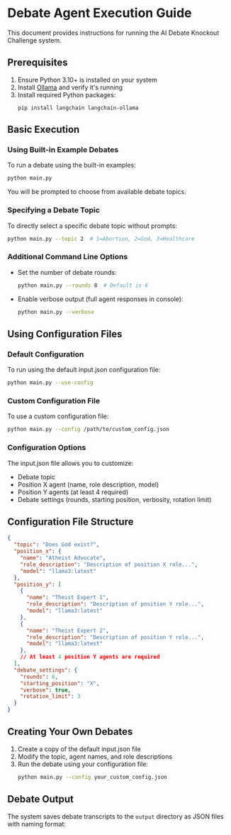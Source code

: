 # Debate Agent Execution Guide

This document provides instructions for running the AI Debate Knockout Challenge system.

## Prerequisites

1. Ensure Python 3.10+ is installed on your system
2. Install [Ollama](https://ollama.ai/) and verify it's running
3. Install required Python packages:
   ```
   pip install langchain langchain-ollama
   ```

## Basic Execution

### Using Built-in Example Debates

To run a debate using the built-in examples:

```bash
python main.py
```

You will be prompted to choose from available debate topics.

### Specifying a Debate Topic

To directly select a specific debate topic without prompts:

```bash
python main.py --topic 2  # 1=Abortion, 2=God, 3=Healthcare
```

### Additional Command Line Options

- Set the number of debate rounds:
  ```bash
  python main.py --rounds 8  # Default is 6
  ```

- Enable verbose output (full agent responses in console):
  ```bash
  python main.py --verbose
  ```

## Using Configuration Files

### Default Configuration

To run using the default input.json configuration file:

```bash
python main.py --use-config
```

### Custom Configuration File

To use a custom configuration file:

```bash
python main.py --config /path/to/custom_config.json
```

### Configuration Options

The input.json file allows you to customize:
- Debate topic
- Position X agent (name, role description, model)
- Position Y agents (at least 4 required)
- Debate settings (rounds, starting position, verbosity, rotation limit)

## Configuration File Structure

```json
{
  "topic": "Does God exist?",
  "position_x": {
    "name": "Atheist Advocate",
    "role_description": "Description of position X role...",
    "model": "llama3:latest"
  },
  "position_y": [
    {
      "name": "Theist Expert 1",
      "role_description": "Description of position Y role...",
      "model": "llama3:latest"
    },
    {
      "name": "Theist Expert 2",
      "role_description": "Description of position Y role...",
      "model": "llama3:latest"
    },
    // At least 4 position Y agents are required
  ],
  "debate_settings": {
    "rounds": 6,
    "starting_position": "X",
    "verbose": true,
    "rotation_limit": 3
  }
}
```

## Creating Your Own Debates

1. Create a copy of the default input.json file
2. Modify the topic, agent names, and role descriptions
3. Run the debate using your configuration file:
   ```bash
   python main.py --config your_custom_config.json
   ```

## Debate Output

The system saves debate transcripts to the `output` directory as JSON files with naming format:
